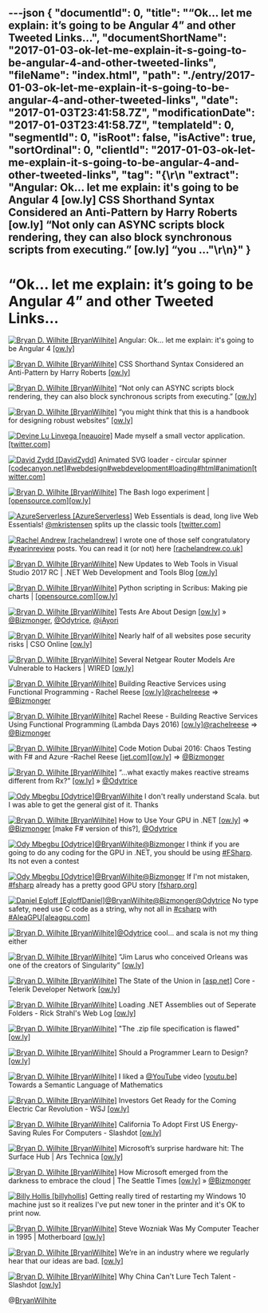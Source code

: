 ---json
{
  "documentId": 0,
  "title": "“Ok… let me explain: it’s going to be Angular 4” and other Tweeted Links…",
  "documentShortName": "2017-01-03-ok-let-me-explain-it-s-going-to-be-angular-4-and-other-tweeted-links",
  "fileName": "index.html",
  "path": "./entry/2017-01-03-ok-let-me-explain-it-s-going-to-be-angular-4-and-other-tweeted-links",
  "date": "2017-01-03T23:41:58.7Z",
  "modificationDate": "2017-01-03T23:41:58.7Z",
  "templateId": 0,
  "segmentId": 0,
  "isRoot": false,
  "isActive": true,
  "sortOrdinal": 0,
  "clientId": "2017-01-03-ok-let-me-explain-it-s-going-to-be-angular-4-and-other-tweeted-links",
  "tag": "{\r\n  \"extract\": \"Angular: Ok... let me explain: it's going to be Angular 4 [ow.ly] CSS Shorthand Syntax Considered an Anti-Pattern by Harry Roberts [ow.ly] “Not only can ASYNC scripts block rendering, they can also block synchronous scripts from executing.” [ow.ly] “you ...\"\r\n}"
}
---

# “Ok… let me explain: it’s going to be Angular 4” and other Tweeted Links…

[<img alt="Bryan D. Wilhite [BryanWilhite]" src="https://songhay.blob.core.windows.net/shared-social-twitter/BryanWilhite.jpeg">](http://t.co/UNdqV0Z1zz "Bryan D. Wilhite [BryanWilhite]") Angular: Ok... let me explain: it's going to be Angular 4 [[ow.ly]](http://blog.angularjs.org/2016/12/ok-let-me-explain-its-going-to-be.html)

[<img alt="Bryan D. Wilhite [BryanWilhite]" src="https://songhay.blob.core.windows.net/shared-social-twitter/BryanWilhite.jpeg">](http://t.co/UNdqV0Z1zz "Bryan D. Wilhite [BryanWilhite]") CSS Shorthand Syntax Considered an Anti-Pattern by Harry Roberts [[ow.ly]](https://csswizardry.com/2016/12/css-shorthand-syntax-considered-an-anti-pattern/)

[<img alt="Bryan D. Wilhite [BryanWilhite]" src="https://songhay.blob.core.windows.net/shared-social-twitter/BryanWilhite.jpeg">](http://t.co/UNdqV0Z1zz "Bryan D. Wilhite [BryanWilhite]") “Not only can ASYNC scripts block rendering, they can also block synchronous scripts from executing.” [[ow.ly]](https://calendar.perfplanet.com/2016/prefer-defer-over-async/)

[<img alt="Bryan D. Wilhite [BryanWilhite]" src="https://songhay.blob.core.windows.net/shared-social-twitter/BryanWilhite.jpeg">](http://t.co/UNdqV0Z1zz "Bryan D. Wilhite [BryanWilhite]") “you might think that this is a handbook for designing robust websites” [[ow.ly]](https://resilientwebdesign.com/introduction/#you)

[<img alt="Devine Lu Linvega [neauoire]" src="https://songhay.blob.core.windows.net/shared-social-twitter/neauoire.jpg">](https://t.co/gjVdNCQb9y "Devine Lu Linvega [neauoire]") Made myself a small vector application. [[twitter.com]](https://twitter.com/neauoire/status/815245644717760516/video/1)

[<img alt="David Zydd [DavidZydd]" src="https://songhay.blob.core.windows.net/shared-social-twitter/DavidZydd.jpeg">](https://t.co/8iU4tOMYuA "David Zydd [DavidZydd]") Animated SVG loader - circular spinner [[codecanyon.net]](https://codecanyon.net/item/rainbow-spinner-loader-svg-animation/19165412?ref=DavidZydd)[#webdesign](http://twitter.com/search?q=%23webdesign)[#webdevelopment](http://twitter.com/search?q=%23webdevelopment)[#loading](http://twitter.com/search?q=%23loading)[#html](http://twitter.com/search?q=%23html)[#animation](http://twitter.com/search?q=%23animation)[[twitter.com]](https://twitter.com/DavidZydd/status/814163501191196672/photo/1)

[<img alt="Bryan D. Wilhite [BryanWilhite]" src="https://songhay.blob.core.windows.net/shared-social-twitter/BryanWilhite.jpeg">](http://t.co/UNdqV0Z1zz "Bryan D. Wilhite [BryanWilhite]") The Bash logo experiment | [[opensource.com]](http://Opensource.com)[[ow.ly]](https://opensource.com/article/16/12/bash-logo-community)

[<img alt="AzureServerless [AzureServerless]" src="https://songhay.blob.core.windows.net/shared-social-twitter/AzureServerless.jpg">](https://t.co/vhzSykOTe1 "AzureServerless [AzureServerless]") Web Essentials is dead, long live Web Essentials! [@mkristensen](http://twitter.com/mkristensen) splits up the classic tools [[twitter.com]](https://twitter.com/ChrisLove/status/814830809513336832)

[<img alt="Rachel Andrew [rachelandrew]" src="https://songhay.blob.core.windows.net/shared-social-twitter/rachelandrew.jpg">](https://t.co/bnYdfW0bPq "Rachel Andrew [rachelandrew]") I wrote one of those self congratulatory [#yearinreview](http://twitter.com/search?q=%23yearinreview) posts. You can read it (or not) here [[rachelandrew.co.uk]](https://rachelandrew.co.uk/archives/2016/12/31/2016-a-year-in-review/)

[<img alt="Bryan D. Wilhite [BryanWilhite]" src="https://songhay.blob.core.windows.net/shared-social-twitter/BryanWilhite.jpeg">](http://t.co/UNdqV0Z1zz "Bryan D. Wilhite [BryanWilhite]") New Updates to Web Tools in Visual Studio 2017 RC | .NET Web Development and Tools Blog [[ow.ly]](https://devblogs.microsoft.com/aspnet/new-updates-to-web-tools-in-visual-studio-2017-rc/)

[<img alt="Bryan D. Wilhite [BryanWilhite]" src="https://songhay.blob.core.windows.net/shared-social-twitter/BryanWilhite.jpeg">](http://t.co/UNdqV0Z1zz "Bryan D. Wilhite [BryanWilhite]") Python scripting in Scribus: Making pie charts | [[opensource.com]](http://Opensource.com)[[ow.ly]](https://opensource.com/article/16/12/python-scripting-scribus)

[<img alt="Bryan D. Wilhite [BryanWilhite]" src="https://songhay.blob.core.windows.net/shared-social-twitter/BryanWilhite.jpeg">](http://t.co/UNdqV0Z1zz "Bryan D. Wilhite [BryanWilhite]") Tests Are About Design [[ow.ly]](https://www.openmymind.net/Tests-Are-About-Design/) » [@Bizmonger](http://twitter.com/Bizmonger), [@Odytrice](http://twitter.com/Odytrice), [@iAyori](http://twitter.com/iAyori)

[<img alt="Bryan D. Wilhite [BryanWilhite]" src="https://songhay.blob.core.windows.net/shared-social-twitter/BryanWilhite.jpeg">](http://t.co/UNdqV0Z1zz "Bryan D. Wilhite [BryanWilhite]") Nearly half of all websites pose security risks | CSO Online [[ow.ly]](https://www.csoonline.com/article/3149752/nearly-half-of-all-websites-pose-security-risks.html)

[<img alt="Bryan D. Wilhite [BryanWilhite]" src="https://songhay.blob.core.windows.net/shared-social-twitter/BryanWilhite.jpeg">](http://t.co/UNdqV0Z1zz "Bryan D. Wilhite [BryanWilhite]") Several Netgear Router Models Are Vulnerable to Hackers | WIRED [[ow.ly]](https://www.wired.com/2016/12/ton-popular-netgear-routers-exposed-no-easy-fix/)

[<img alt="Bryan D. Wilhite [BryanWilhite]" src="https://songhay.blob.core.windows.net/shared-social-twitter/BryanWilhite.jpeg">](http://t.co/UNdqV0Z1zz "Bryan D. Wilhite [BryanWilhite]") Building Reactive Services using Functional Programming - Rachel Reese [[ow.ly]](https://www.youtube.com/watch?v=lCT5uGOkxOI)[@rachelreese](http://twitter.com/rachelreese) => [@Bizmonger](http://twitter.com/Bizmonger)

[<img alt="Bryan D. Wilhite [BryanWilhite]" src="https://songhay.blob.core.windows.net/shared-social-twitter/BryanWilhite.jpeg">](http://t.co/UNdqV0Z1zz "Bryan D. Wilhite [BryanWilhite]") Rachel Reese - Building Reactive Services Using Functional Programming (Lambda Days 2016) [[ow.ly]](https://www.youtube.com/watch?v=lK-VhOOjxN8)[@rachelreese](http://twitter.com/rachelreese) => [@Bizmonger](http://twitter.com/Bizmonger)

[<img alt="Bryan D. Wilhite [BryanWilhite]" src="https://songhay.blob.core.windows.net/shared-social-twitter/BryanWilhite.jpeg">](http://t.co/UNdqV0Z1zz "Bryan D. Wilhite [BryanWilhite]") Code Motion Dubai 2016: Chaos Testing with F# and Azure -Rachel Reese [[jet.com]](http://Jet.com)[[ow.ly]](https://www.youtube.com/watch?v=le8SvqAvh-Q) => [@Bizmonger](http://twitter.com/Bizmonger)

[<img alt="Bryan D. Wilhite [BryanWilhite]" src="https://songhay.blob.core.windows.net/shared-social-twitter/BryanWilhite.jpeg">](http://t.co/UNdqV0Z1zz "Bryan D. Wilhite [BryanWilhite]") “...what exactly makes reactive streams different from Rx?” [[ow.ly]](https://sachabarbs.wordpress.com/2016/12/13/akka-streams/) » [@Odytrice](http://twitter.com/Odytrice)

[<img alt="Ody Mbegbu [Odytrice]" src="https://songhay.blob.core.windows.net/shared-social-twitter/Odytrice.jpg">](https://t.co/8wuRpLOaxa "Ody Mbegbu [Odytrice]")[@BryanWilhite](http://twitter.com/BryanWilhite) I don't really understand Scala. but I was able to get the general gist of it. Thanks

[<img alt="Bryan D. Wilhite [BryanWilhite]" src="https://songhay.blob.core.windows.net/shared-social-twitter/BryanWilhite.jpeg">](http://t.co/UNdqV0Z1zz "Bryan D. Wilhite [BryanWilhite]") How to Use Your GPU in .NET [[ow.ly]](https://www.codeproject.com/Articles/1116907/How-to-Use-Your-GPU-in-NET) => [@Bizmonger](http://twitter.com/Bizmonger) [make F# version of this?], [@Odytrice](http://twitter.com/Odytrice)

[<img alt="Ody Mbegbu [Odytrice]" src="https://songhay.blob.core.windows.net/shared-social-twitter/Odytrice.jpg">](https://t.co/8wuRpLOaxa "Ody Mbegbu [Odytrice]")[@BryanWilhite](http://twitter.com/BryanWilhite)[@Bizmonger](http://twitter.com/Bizmonger) I think if you are going to do any coding for the GPU in .NET, you should be using [#FSharp](http://twitter.com/search?q=%23FSharp). Its not even a contest

[<img alt="Ody Mbegbu [Odytrice]" src="https://songhay.blob.core.windows.net/shared-social-twitter/Odytrice.jpg">](https://t.co/8wuRpLOaxa "Ody Mbegbu [Odytrice]")[@BryanWilhite](http://twitter.com/BryanWilhite)[@Bizmonger](http://twitter.com/Bizmonger) If I'm not mistaken, [#fsharp](http://twitter.com/search?q=%23fsharp) already has a pretty good GPU story [[fsharp.org]](http://fsharp.org/use/gpu/)

[<img alt="Daniel Egloff [EgloffDaniel]" src="https://songhay.blob.core.windows.net/shared-social-twitter/EgloffDaniel.png">](http://t.co/ZBmjoIoV8U "Daniel Egloff [EgloffDaniel]")[@BryanWilhite](http://twitter.com/BryanWilhite)[@Bizmonger](http://twitter.com/Bizmonger)[@Odytrice](http://twitter.com/Odytrice) No type safety, need use C code as a string, why not all in [#csharp](http://twitter.com/search?q=%23csharp) with [#AleaGPU](http://twitter.com/search?q=%23AleaGPU)[[aleagpu.com]](http://www.aleagpu.com)

[<img alt="Bryan D. Wilhite [BryanWilhite]" src="https://songhay.blob.core.windows.net/shared-social-twitter/BryanWilhite.jpeg">](http://t.co/UNdqV0Z1zz "Bryan D. Wilhite [BryanWilhite]")[@Odytrice](http://twitter.com/Odytrice) cool... and scala is not my thing either

[<img alt="Bryan D. Wilhite [BryanWilhite]" src="https://songhay.blob.core.windows.net/shared-social-twitter/BryanWilhite.jpeg">](http://t.co/UNdqV0Z1zz "Bryan D. Wilhite [BryanWilhite]") “Jim Larus who conceived Orleans was one of the creators of Singularity” [[ow.ly]](http://dotnet.github.io/orleans/blog/)

[<img alt="Bryan D. Wilhite [BryanWilhite]" src="https://songhay.blob.core.windows.net/shared-social-twitter/BryanWilhite.jpeg">](http://t.co/UNdqV0Z1zz "Bryan D. Wilhite [BryanWilhite]") The State of the Union in [[asp.net]](http://ASP.NET) Core -Telerik Developer Network [[ow.ly]](https://www.telerik.com/blogs/the-state-of-the-union-asp-net-core)

[<img alt="Bryan D. Wilhite [BryanWilhite]" src="https://songhay.blob.core.windows.net/shared-social-twitter/BryanWilhite.jpeg">](http://t.co/UNdqV0Z1zz "Bryan D. Wilhite [BryanWilhite]") Loading .NET Assemblies out of Seperate Folders - Rick Strahl's Web Log [[ow.ly]](https://weblog.west-wind.com/posts/2016/Dec/12/Loading-NET-Assemblies-out-of-Seperate-Folders)

[<img alt="Bryan D. Wilhite [BryanWilhite]" src="https://songhay.blob.core.windows.net/shared-social-twitter/BryanWilhite.jpeg">](http://t.co/UNdqV0Z1zz "Bryan D. Wilhite [BryanWilhite]") "The .zip file specification is flawed" [[ow.ly]](https://github.com/thejoshwolfe/yauzl/issues/48#issuecomment-266587526)

[<img alt="Bryan D. Wilhite [BryanWilhite]" src="https://songhay.blob.core.windows.net/shared-social-twitter/BryanWilhite.jpeg">](http://t.co/UNdqV0Z1zz "Bryan D. Wilhite [BryanWilhite]") Should a Programmer Learn to Design? [[ow.ly]](https://hackernoon.com/should-a-programmer-learn-to-design-5101e1bd1025#.knp19gh8m)

[<img alt="Bryan D. Wilhite [BryanWilhite]" src="https://songhay.blob.core.windows.net/shared-social-twitter/BryanWilhite.jpeg">](http://t.co/UNdqV0Z1zz "Bryan D. Wilhite [BryanWilhite]") I liked a [@YouTube](http://twitter.com/YouTube) video [[youtu.be]](http://youtu.be/psSyM1zp82k?a) Towards a Semantic Language of Mathematics

[<img alt="Bryan D. Wilhite [BryanWilhite]" src="https://songhay.blob.core.windows.net/shared-social-twitter/BryanWilhite.jpeg">](http://t.co/UNdqV0Z1zz "Bryan D. Wilhite [BryanWilhite]") Investors Get Ready for the Coming Electric Car Revolution - WSJ [[ow.ly]](https://www.wsj.com/articles/mind-the-shock-as-auto-investing-turns-electric-1481626699)

[<img alt="Bryan D. Wilhite [BryanWilhite]" src="https://songhay.blob.core.windows.net/shared-social-twitter/BryanWilhite.jpeg">](http://t.co/UNdqV0Z1zz "Bryan D. Wilhite [BryanWilhite]") California To Adopt First US Energy-Saving Rules For Computers - Slashdot [[ow.ly]](https://news.slashdot.org/story/16/12/14/1549209/california-to-adopt-first-us-energy-saving-rules-for-computers?utm_source=feedly1.0mainlinkanon&utm_medium=feed)

[<img alt="Bryan D. Wilhite [BryanWilhite]" src="https://songhay.blob.core.windows.net/shared-social-twitter/BryanWilhite.jpeg">](http://t.co/UNdqV0Z1zz "Bryan D. Wilhite [BryanWilhite]") Microsoft’s surprise hardware hit: The Surface Hub | Ars Technica [[ow.ly]](https://arstechnica.com/information-technology/2016/12/microsofts-surface-hub-sales-surprisingly-strong-its-a-huge-hardware-hit/)

[<img alt="Bryan D. Wilhite [BryanWilhite]" src="https://songhay.blob.core.windows.net/shared-social-twitter/BryanWilhite.jpeg">](http://t.co/UNdqV0Z1zz "Bryan D. Wilhite [BryanWilhite]") How Microsoft emerged from the darkness to embrace the cloud | The Seattle Times [[ow.ly]](https://www.seattletimes.com/business/technology/how-microsoft-emerged-from-darkness-to-embrace-the-cloud/) » [@Bizmonger](http://twitter.com/Bizmonger)

[<img alt="Billy Hollis [billyhollis]" src="https://songhay.blob.core.windows.net/shared-social-twitter/billyhollis.jpeg">](http://t.co/5lDLIXYDXi "Billy Hollis [billyhollis]") Getting really tired of restarting my Windows 10 machine just so it realizes I've put new toner in the printer and it's OK to print now.

[<img alt="Bryan D. Wilhite [BryanWilhite]" src="https://songhay.blob.core.windows.net/shared-social-twitter/BryanWilhite.jpeg">](http://t.co/UNdqV0Z1zz "Bryan D. Wilhite [BryanWilhite]") Steve Wozniak Was My Computer Teacher in 1995 | Motherboard [[ow.ly]](https://www.vice.com/en_us/article/kb7y3v/steve-wozniak-was-my-computer-teacher-in-1995-5886b75bb3515d45f3dc2f90)

[<img alt="Bryan D. Wilhite [BryanWilhite]" src="https://songhay.blob.core.windows.net/shared-social-twitter/BryanWilhite.jpeg">](http://t.co/UNdqV0Z1zz "Bryan D. Wilhite [BryanWilhite]") We’re in an industry where we regularly hear that our ideas are bad. [[ow.ly]](https://alistapart.com/article/managing-ego/)

[<img alt="Bryan D. Wilhite [BryanWilhite]" src="https://songhay.blob.core.windows.net/shared-social-twitter/BryanWilhite.jpeg">](http://t.co/UNdqV0Z1zz "Bryan D. Wilhite [BryanWilhite]") Why China Can't Lure Tech Talent - Slashdot [[ow.ly]](https://science.slashdot.org/story/16/12/13/1635251/why-china-cant-lure-tech-talent?utm_source=feedly1.0mainlinkanon&utm_medium=feed)

@[BryanWilhite](https://twitter.com/BryanWilhite)
